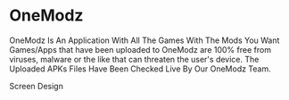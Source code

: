 # OneModz
OneModz Is An Application With All The Games With The Mods You Want
Games/Apps that have been uploaded to OneModz are 100% free from viruses, malware or the like that can threaten the user's device.
The Uploaded APKs Files Have Been Checked Live By Our OneModz Team.

 Screen Design

